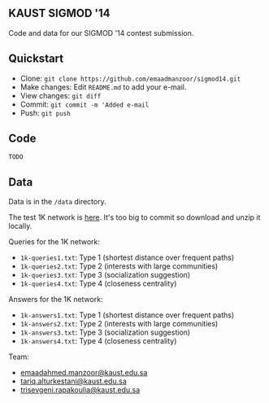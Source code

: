 KAUST SIGMOD '14
----------------

Code and data for our SIGMOD '14 contest submission.

## Quickstart

   * Clone: `git clone https://github.com/emaadmanzoor/sigmod14.git`
   * Make changes: Edit `README.md` to add your e-mail.
   * View changes: `git diff`
   * Commit: `git commit -m 'Added e-mail`
   * Push: `git push`

## Code

`TODO`

## Data

Data is in the `/data` directory. 

The test 1K network is [here](http://www.cs.albany.edu/~sigmod14contest/files/outputDir-1k.zip).
It's too big to commit so download and unzip it locally.

Queries for the 1K network:

   * `1k-queries1.txt`: Type 1 (shortest distance over frequent paths)
   * `1k-queries2.txt`: Type 2 (interests with large communities)
   * `1k-queries3.txt`: Type 3 (socialization suggestion)
   * `1k-queries4.txt`: Type 4 (closeness centrality)

Answers for the 1K network:

   * `1k-answers1.txt`: Type 1 (shortest distance over frequent paths)
   * `1k-answers2.txt`: Type 2 (interests with large communities)
   * `1k-answers3.txt`: Type 3 (socialization suggestion)
   * `1k-answers4.txt`: Type 4 (closeness centrality)

Team:

   * emaadahmed.manzoor@kaust.edu.sa
   * tariq.alturkestani@kaust.edu.sa
   * trisevgeni.rapakoulia@kaust.edu.sa
